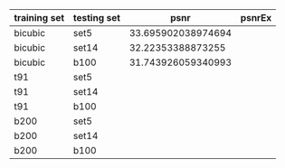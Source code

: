 training set|testing set|psnr|psnrEx
---|---|---|---
bicubic|set5|33.695902038974694
bicubic|set14|32.22353388873255
bicubic|b100|31.743926059340993
t91|set5|
t91|set14|
t91|b100|
b200|set5|
b200|set14|
b200|b100|
